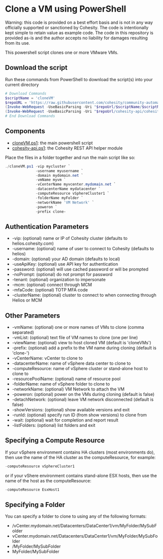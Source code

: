 # Clone a VM using PowerShell

Warning: this code is provided on a best effort basis and is not in any way officially supported or sanctioned by Cohesity. The code is intentionally kept simple to retain value as example code. The code in this repository is provided as-is and the author accepts no liability for damages resulting from its use.

This powershell script clones one or more VMware VMs.

## Download the script

Run these commands from PowerShell to download the script(s) into your current directory

```powershell
# Download Commands
$scriptName = 'cloneVM'
$repoURL = 'https://raw.githubusercontent.com/cohesity/community-automation-samples/main/powershell'
(Invoke-WebRequest -UseBasicParsing -Uri "$repoUrl/$scriptName/$scriptName.ps1").content | Out-File "$scriptName.ps1"; (Get-Content "$scriptName.ps1") | Set-Content "$scriptName.ps1"
(Invoke-WebRequest -UseBasicParsing -Uri "$repoUrl/cohesity-api/cohesity-api.ps1").content | Out-File cohesity-api.ps1; (Get-Content cohesity-api.ps1) | Set-Content cohesity-api.ps1
# End Download Commands
```

## Components

* [cloneVM.ps1](https://raw.githubusercontent.com/cohesity/community-automation-samples/main/powershell/cloneVM/cloneVM.ps1): the main powershell script
* [cohesity-api.ps1](https://raw.githubusercontent.com/cohesity/community-automation-samples/main/powershell/cohesity-api/cohesity-api.ps1): the Cohesity REST API helper module

Place the files in a folder together and run the main script like so:

```powershell
./cloneVM.ps1 -vip mycluster `
              -username myusername `
              -domain mydomain.net `
              -vmName myvm `
              -vCenterName myvcenter.mydomain.net `
              -datacenterName mydatacenter `
              -computeResource vSphereCluster1 `
              -folderName myFolder `
              -networkName 'VM Network' `
              -poweron `
              -prefix clone-
```

## Authentication Parameters

* -vip: (optional) name or IP of Cohesity cluster (defaults to helios.cohesity.com)
* -username: (optional) name of user to connect to Cohesity (defaults to helios)
* -domain: (optional) your AD domain (defaults to local)
* -useApiKey: (optional) use API key for authentication
* -password: (optional) will use cached password or will be prompted
* -noPrompt: (optional) do not prompt for password
* -tenant: (optional) organization to impersonate
* -mcm: (optional) connect through MCM
* -mfaCode: (optional) TOTP MFA code
* -clusterName: (optional) cluster to connect to when connecting through Helios or MCM

## Other Parameters

* -vmName: (optional) one or more names of VMs to clone (comma separated)
* -vmList: (optional) text file of VM names to clone (one per line)
* -viewName: (optional) view to host cloned VM (default is 'cloneVMs')
* -prefix: (optional) add a prefix to the VM name during cloning (default is 'clone-')
* -vCenterName: vCenter to clone to
* -datacenterName: name of vSphere data center to clone to
* -computeResource: name of vSphere cluster or stand-alone host to clone to
* -resourcePoolName: (optional) name of resource pool
* -folderName: name of vSphere folder to clone to
* -networkName: (optional) VM Network to attach the VM
* -poweron: (optional) power on the VMs during cloning (default is false)
* -detachNetwork: (optional) leave VM network disconnected (default is false)
* -showVersions: (optional) show available versions and exit
* -runId: (optional) specify run ID (from show versions) to clone from
* -wait: (optional) wait for completion and report result
* -listFolders: (optional) list folders and exit

## Specifying a Compute Resource

If your vSphere environment contains HA clusters (most environments do), then use the name of the HA cluster as the computeResource, for example:

```powershell
-computeResource vSphereCluster1
```

or if your vShere environment contains stand-alone ESX hosts, then use the name of the host as the computeResource:

```powershell
-computeResource EsxHost1
```

## Specifying a Folder

You can specify a folder to clone to using any of the following formats:

* /vCenter.mydomain.net/Datacenters/DataCenter1/vm/MyFolder/MySubFolder
* vCenter.mydomain.net/Datacenters/DataCenter1/vm/MyFolder/MySubFolder
* /MyFolder/MySubFolder
* MyFolder/MySubFolder

